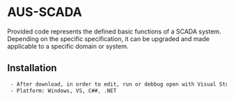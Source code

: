 # AUS-SCADA

Provided code represents the defined basic functions of a SCADA system. Depending on the specific specification, it can be upgraded and made applicable to a specific domain or system.

## Installation
```bash
 - After download, in order to edit, run or debbug open with Visual Studio 
 - Platform: Windows, VS, C##, .NET 
```
